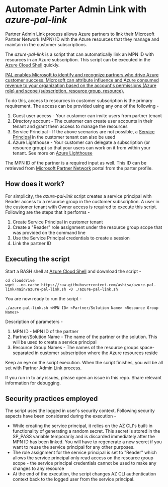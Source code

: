 # Automate Parter Admin Link with *azure-pal-link*

Partner Admin Link process allows Azure partners to link their Microsoft Partner Network (MPN) ID with the Azure resources that they manage and maintain in the customer subscriptions.

The *azure-pal-link* is a script that can automatically link an MPN ID with resources in an Azure subscription. This script can be executed in the [Azure Cloud Shell](https://azure.microsoft.com/en-in/features/cloud-shell/#overview) quickly.

[PAL enables Microsoft to identify and recognize partners who drive Azure customer success. Microsoft can attribute influence and Azure consumed revenue to your organization based on the account's permissions (Azure role) and scope (subscription, resource group, resource).](https://docs.microsoft.com/en-us/azure/cost-management-billing/manage/link-partner-id)

To do this, access to resources in customer subscription is the primary requirement. The access can be provided using any one of the following -
1. Guest user access - Your customer can invite users from partner tenant
2. Directory account - The customer can create user accounts in their tenant and grant them access to manage the resources
3. Service Principal - If the above scenarios are not possible, a [Service Principal](https://docs.microsoft.com/en-us/azure/active-directory/develop/app-objects-and-service-principals?WT.mc_id=devops-10986-petender#service-principal-object) in the customer tenant can also be used
4. Azure Lighthouse - Your customer can delegate a subscription (or resource group) so that your users can work on it from within your tenant. See more on [Azure Lighthouse](https://docs.microsoft.com/en-us/azure/lighthouse/overview)

The MPN ID of the partner is a required input as well. This ID can be retrieved from [Microsoft Partner Network](https://docs.microsoft.com/en-us/azure/lighthouse/overview) portal from the parter profile.

## How does it work?

For simplicity, the *azure-pal-link* script creates a service principal with Reader access to a resource group in the customer subscription. A user in the customer tenant with Owner access is required to execute this script. Following are the steps that it performs -
1. Create Service Principal in customer tenant
2. Create a "Reader" role assignment under the resource group scope that was provided on the command line
3. Use the Service Principal credentials to create a session
4. Link the partner ID

## Executing the script

Start a BASH shell at [Azure Cloud Shell](https://shell.azure.com) and download the script -
```
cd clouddrive
wget --no-cache https://raw.githubusercontent.com/ashisa/azure-pal-link/main/azure-pal-link.sh -O ./azure-pal-link.sh
```

You are now ready to run the script -
```
./azure-pal-link.sh <MPN ID> <Partner/Solution Name> <Resource Group Names>
```

Description of parameters -
1. MPN ID - MPN ID of the partner
2. Partner/Solution Name - The name of the partner or the solution. This will be used to create a service principal
3. Resource Group Names - The names of the resource groups space-separated in customer subscription where the Azure resources reside

Keep an eye on the script execution. When the script finishes, you will be all set with Partner Admin Link process.

If you run in to any issues, please open an issue in this repo. Share relevant information for debugging.

## Security practices employed

The script uses the logged in user's security context. Following security aspects have been considered during the execution -
- While creating the service principal, it relies on the AZ CLI's built-in functionality of generating a random secret. This secret is stored in the SP_PASS variable temporarily and is discarded immediately after the MPN ID has been linked. You will have to regenerate a new secret if you want to reuse the service principal for any other purposes.
- The role assignment for the service principal is set to "Reader" which allows the service principal only read access on the resource group scope - the service principal credentials cannot be used to make any changes to any resource
- At the end of the execution, the script changes AZ CLI authentication context back to the logged user from the service principal.
  